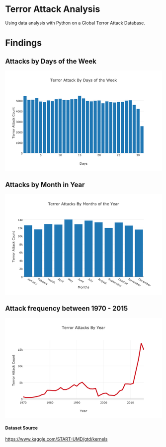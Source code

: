 # Terror Attack Analysis
Using data analysis with Python on a Global Terror Attack Database.

# Findings

## Attacks by Days of the Week
![Alt text](/results/days-of-week.png?raw=true)

## Attacks by Month in Year
![Alt text](/results/months-in-year.png?raw=true)

## Attack frequency between 1970 - 2015
![Alt text](/results/attack-through-years.png?raw=true)

#### Dataset Source
https://www.kaggle.com/START-UMD/gtd/kernels
